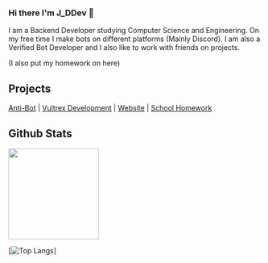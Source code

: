 ### Hi there I'm J_DDev 👋
I am a Backend Developer studying Computer Science and Engineering. On my free time I make bots on different platforms (Mainly Discord). I am also a Verified Bot Developer and I also like to work with friends on projects. 

(I also put my homework on here)


## Projects

[Anti-Bot](https://.antibot.xyz) | [Vultrex Development](https://vultrex.dev) | [Website](https://jaydesdev.com) | [School Homework](https://jdevelo.github.io/homework/) 

## Github Stats

<img height="180em" src="https://github-readme-stats.vercel.app/api?username=JayyDoesDev&show_icons=true&theme=dracula&hide_border=true&count_private=true&include_all_commits=true" />


[![Top Langs](https://github-readme-stats.vercel.app/api/top-langs/?username=JayyDoesDev&layout=compact)]







